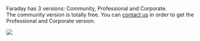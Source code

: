 Faraday has 3 versions: Community, Professional and Corporate.  
The community version is totally free. You can [contact us](https://www.faradaysec.com/#download) in order to get the Professional and Corporate version.  

![](https://www.faradaysec.com/images/Features-Comparation.png)